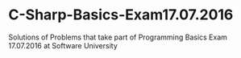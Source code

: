 # C-Sharp-Basics-Exam17.07.2016
Solutions of Problems that take part of Programming Basics Exam 17.07.2016 at Software University

